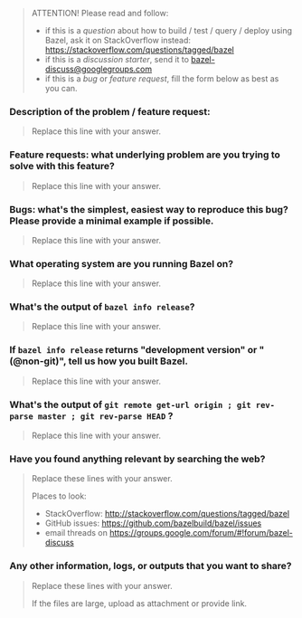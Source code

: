 > ATTENTION! Please read and follow:
> - if this is a _question_ about how to build / test / query / deploy using Bazel, ask it on StackOverflow instead: https://stackoverflow.com/questions/tagged/bazel
> - if this is a _discussion starter_, send it to bazel-discuss@googlegroups.com
> - if this is a _bug_ or _feature request_, fill the form below as best as you can.

### Description of the problem / feature request:

> Replace this line with your answer.

### Feature requests: what underlying problem are you trying to solve with this feature?

> Replace this line with your answer.

### Bugs: what's the simplest, easiest way to reproduce this bug? Please provide a minimal example if possible.

> Replace this line with your answer.

### What operating system are you running Bazel on?

> Replace this line with your answer.

### What's the output of `bazel info release`?

> Replace this line with your answer.

### If `bazel info release` returns "development version" or "(@non-git)", tell us how you built Bazel.

> Replace this line with your answer.

### What's the output of `git remote get-url origin ; git rev-parse master ; git rev-parse HEAD` ?

> Replace this line with your answer.

###  Have you found anything relevant by searching the web?

> Replace these lines with your answer.
>
> Places to look:
> - StackOverflow: http://stackoverflow.com/questions/tagged/bazel
> - GitHub issues: https://github.com/bazelbuild/bazel/issues
> - email threads on https://groups.google.com/forum/#!forum/bazel-discuss

### Any other information, logs, or outputs that you want to share?

> Replace these lines with your answer.
>
> If the files are large, upload as attachment or provide link.
